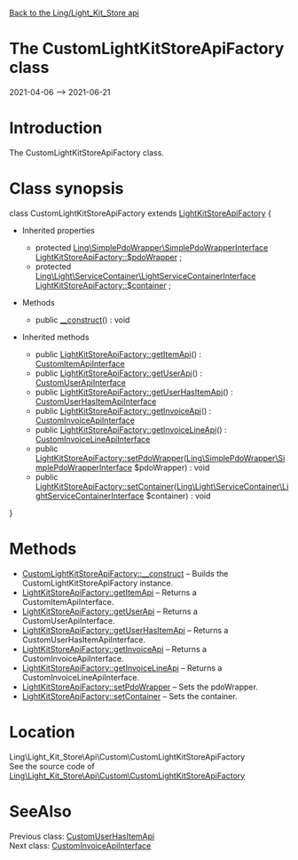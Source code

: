 [Back to the Ling/Light_Kit_Store api](https://github.com/lingtalfi/Light_Kit_Store/blob/master/doc/api/Ling/Light_Kit_Store.md)



The CustomLightKitStoreApiFactory class
================
2021-04-06 --> 2021-06-21






Introduction
============

The CustomLightKitStoreApiFactory class.



Class synopsis
==============


class <span class="pl-k">CustomLightKitStoreApiFactory</span> extends [LightKitStoreApiFactory](https://github.com/lingtalfi/Light_Kit_Store/blob/master/doc/api/Ling/Light_Kit_Store/Api/Generated/LightKitStoreApiFactory.md)  {

- Inherited properties
    - protected [Ling\SimplePdoWrapper\SimplePdoWrapperInterface](https://github.com/lingtalfi/SimplePdoWrapper/blob/master/doc/api/Ling/SimplePdoWrapper/SimplePdoWrapperInterface.md) [LightKitStoreApiFactory::$pdoWrapper](#property-pdoWrapper) ;
    - protected [Ling\Light\ServiceContainer\LightServiceContainerInterface](https://github.com/lingtalfi/Light/blob/master/doc/api/Ling/Light/ServiceContainer/LightServiceContainerInterface.md) [LightKitStoreApiFactory::$container](#property-container) ;

- Methods
    - public [__construct](https://github.com/lingtalfi/Light_Kit_Store/blob/master/doc/api/Ling/Light_Kit_Store/Api/Custom/CustomLightKitStoreApiFactory/__construct.md)() : void

- Inherited methods
    - public [LightKitStoreApiFactory::getItemApi](https://github.com/lingtalfi/Light_Kit_Store/blob/master/doc/api/Ling/Light_Kit_Store/Api/Generated/LightKitStoreApiFactory/getItemApi.md)() : [CustomItemApiInterface](https://github.com/lingtalfi/Light_Kit_Store/blob/master/doc/api/Ling/Light_Kit_Store/Api/Custom/Interfaces/CustomItemApiInterface.md)
    - public [LightKitStoreApiFactory::getUserApi](https://github.com/lingtalfi/Light_Kit_Store/blob/master/doc/api/Ling/Light_Kit_Store/Api/Generated/LightKitStoreApiFactory/getUserApi.md)() : [CustomUserApiInterface](https://github.com/lingtalfi/Light_Kit_Store/blob/master/doc/api/Ling/Light_Kit_Store/Api/Custom/Interfaces/CustomUserApiInterface.md)
    - public [LightKitStoreApiFactory::getUserHasItemApi](https://github.com/lingtalfi/Light_Kit_Store/blob/master/doc/api/Ling/Light_Kit_Store/Api/Generated/LightKitStoreApiFactory/getUserHasItemApi.md)() : [CustomUserHasItemApiInterface](https://github.com/lingtalfi/Light_Kit_Store/blob/master/doc/api/Ling/Light_Kit_Store/Api/Custom/Interfaces/CustomUserHasItemApiInterface.md)
    - public [LightKitStoreApiFactory::getInvoiceApi](https://github.com/lingtalfi/Light_Kit_Store/blob/master/doc/api/Ling/Light_Kit_Store/Api/Generated/LightKitStoreApiFactory/getInvoiceApi.md)() : [CustomInvoiceApiInterface](https://github.com/lingtalfi/Light_Kit_Store/blob/master/doc/api/Ling/Light_Kit_Store/Api/Custom/Interfaces/CustomInvoiceApiInterface.md)
    - public [LightKitStoreApiFactory::getInvoiceLineApi](https://github.com/lingtalfi/Light_Kit_Store/blob/master/doc/api/Ling/Light_Kit_Store/Api/Generated/LightKitStoreApiFactory/getInvoiceLineApi.md)() : [CustomInvoiceLineApiInterface](https://github.com/lingtalfi/Light_Kit_Store/blob/master/doc/api/Ling/Light_Kit_Store/Api/Custom/Interfaces/CustomInvoiceLineApiInterface.md)
    - public [LightKitStoreApiFactory::setPdoWrapper](https://github.com/lingtalfi/Light_Kit_Store/blob/master/doc/api/Ling/Light_Kit_Store/Api/Generated/LightKitStoreApiFactory/setPdoWrapper.md)([Ling\SimplePdoWrapper\SimplePdoWrapperInterface](https://github.com/lingtalfi/SimplePdoWrapper/blob/master/doc/api/Ling/SimplePdoWrapper/SimplePdoWrapperInterface.md) $pdoWrapper) : void
    - public [LightKitStoreApiFactory::setContainer](https://github.com/lingtalfi/Light_Kit_Store/blob/master/doc/api/Ling/Light_Kit_Store/Api/Generated/LightKitStoreApiFactory/setContainer.md)([Ling\Light\ServiceContainer\LightServiceContainerInterface](https://github.com/lingtalfi/Light/blob/master/doc/api/Ling/Light/ServiceContainer/LightServiceContainerInterface.md) $container) : void

}






Methods
==============

- [CustomLightKitStoreApiFactory::__construct](https://github.com/lingtalfi/Light_Kit_Store/blob/master/doc/api/Ling/Light_Kit_Store/Api/Custom/CustomLightKitStoreApiFactory/__construct.md) &ndash; Builds the CustomLightKitStoreApiFactory instance.
- [LightKitStoreApiFactory::getItemApi](https://github.com/lingtalfi/Light_Kit_Store/blob/master/doc/api/Ling/Light_Kit_Store/Api/Generated/LightKitStoreApiFactory/getItemApi.md) &ndash; Returns a CustomItemApiInterface.
- [LightKitStoreApiFactory::getUserApi](https://github.com/lingtalfi/Light_Kit_Store/blob/master/doc/api/Ling/Light_Kit_Store/Api/Generated/LightKitStoreApiFactory/getUserApi.md) &ndash; Returns a CustomUserApiInterface.
- [LightKitStoreApiFactory::getUserHasItemApi](https://github.com/lingtalfi/Light_Kit_Store/blob/master/doc/api/Ling/Light_Kit_Store/Api/Generated/LightKitStoreApiFactory/getUserHasItemApi.md) &ndash; Returns a CustomUserHasItemApiInterface.
- [LightKitStoreApiFactory::getInvoiceApi](https://github.com/lingtalfi/Light_Kit_Store/blob/master/doc/api/Ling/Light_Kit_Store/Api/Generated/LightKitStoreApiFactory/getInvoiceApi.md) &ndash; Returns a CustomInvoiceApiInterface.
- [LightKitStoreApiFactory::getInvoiceLineApi](https://github.com/lingtalfi/Light_Kit_Store/blob/master/doc/api/Ling/Light_Kit_Store/Api/Generated/LightKitStoreApiFactory/getInvoiceLineApi.md) &ndash; Returns a CustomInvoiceLineApiInterface.
- [LightKitStoreApiFactory::setPdoWrapper](https://github.com/lingtalfi/Light_Kit_Store/blob/master/doc/api/Ling/Light_Kit_Store/Api/Generated/LightKitStoreApiFactory/setPdoWrapper.md) &ndash; Sets the pdoWrapper.
- [LightKitStoreApiFactory::setContainer](https://github.com/lingtalfi/Light_Kit_Store/blob/master/doc/api/Ling/Light_Kit_Store/Api/Generated/LightKitStoreApiFactory/setContainer.md) &ndash; Sets the container.





Location
=============
Ling\Light_Kit_Store\Api\Custom\CustomLightKitStoreApiFactory<br>
See the source code of [Ling\Light_Kit_Store\Api\Custom\CustomLightKitStoreApiFactory](https://github.com/lingtalfi/Light_Kit_Store/blob/master/Api/Custom/CustomLightKitStoreApiFactory.php)



SeeAlso
==============
Previous class: [CustomUserHasItemApi](https://github.com/lingtalfi/Light_Kit_Store/blob/master/doc/api/Ling/Light_Kit_Store/Api/Custom/Classes/CustomUserHasItemApi.md)<br>Next class: [CustomInvoiceApiInterface](https://github.com/lingtalfi/Light_Kit_Store/blob/master/doc/api/Ling/Light_Kit_Store/Api/Custom/Interfaces/CustomInvoiceApiInterface.md)<br>
